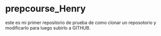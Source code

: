 # prepcourse_Henry
este es mi primer repositorio de prueba de como clonar un reposotorio y modificarlo para luego subirlo a GITHUB.